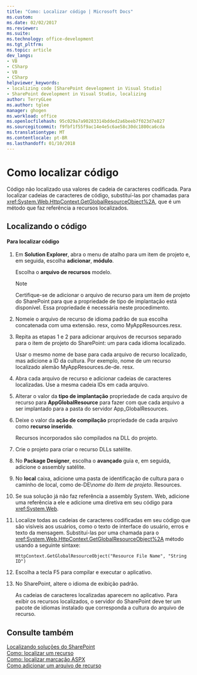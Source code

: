```yaml
---
title: "Como: Localizar código | Microsoft Docs"
ms.custom: 
ms.date: 02/02/2017
ms.reviewer: 
ms.suite: 
ms.technology: office-development
ms.tgt_pltfrm: 
ms.topic: article
dev_langs:
- VB
- CSharp
- VB
- CSharp
helpviewer_keywords:
- localizing code [SharePoint development in Visual Studio]
- SharePoint development in Visual Studio, localizing
author: TerryGLee
ms.author: tglee
manager: ghogen
ms.workload: office
ms.openlocfilehash: 95c029a7a90283314bdded2a6beeb7f023d7e827
ms.sourcegitcommit: f9fbf1f55f9ac14e4e5c6ae58c30dc1800ca6cda
ms.translationtype: MT
ms.contentlocale: pt-BR
ms.lasthandoff: 01/10/2018
---
```

# <a name="how-to-localize-code"></a>Como localizar código
  Código não localizado usa valores de cadeia de caracteres codificada. Para localizar cadeias de caracteres de código, substituí-las por chamadas para <xref:System.Web.HttpContext.GetGlobalResourceObject%2A>, que é um método que faz referência a recursos localizados.  
  
## <a name="localizing-code"></a>Localizando o código  
  
#### <a name="to-localize-code"></a>Para localizar código  
  
1.  Em **Solution Explorer**, abra o menu de atalho para um item de projeto e, em seguida, escolha **adicionar**, **módulo**.  
  
     Escolha o **arquivo de recursos** modelo.  
  
    > [!NOTE]  
    >  Certifique-se de adicionar o arquivo de recurso para um item de projeto do SharePoint para que a propriedade de tipo de implantação está disponível. Essa propriedade é necessária neste procedimento.  
  
2.  Nomeie o arquivo de recurso de idioma padrão de sua escolha concatenada com uma extensão. resx, como MyAppResources.resx.  
  
3.  Repita as etapas 1 e 2 para adicionar arquivos de recursos separado para o item de projeto do SharePoint: um para cada idioma localizado.  
  
     Usar o mesmo nome de base para cada arquivo de recurso localizado, mas adicione a ID da cultura. Por exemplo, nome de um recurso localizado alemão MyAppResources.de-de. resx.  
  
4.  Abra cada arquivo de recurso e adicionar cadeias de caracteres localizadas. Use a mesma cadeia IDs em cada arquivo.  
  
5.  Alterar o valor da **tipo de implantação** propriedade de cada arquivo de recurso para **AppGlobalResource** para fazer com que cada arquivo a ser implantado para a pasta do servidor App_GlobalResources.  
  
6.  Deixe o valor da **ação de compilação** propriedade de cada arquivo como **recurso inserido**.  
  
     Recursos incorporados são compilados na DLL do projeto.  
  
7.  Crie o projeto para criar o recurso DLLs satélite.  
  
8.  No **Package Designer**, escolha o **avançado** guia e, em seguida, adicione o assembly satélite.  
  
9. No **local** caixa, adicione uma pasta de identificação de cultura para o caminho de local, como de-DE\\*nome do Item de projeto*. Resources.  
  
10. Se sua solução já não faz referência a assembly System. Web, adicione uma referência a ele e adicione uma diretiva em seu código para <xref:System.Web>.  
  
11. Localize todas as cadeias de caracteres codificadas em seu código que são visíveis aos usuários, como o texto de interface do usuário, erros e texto da mensagem. Substituí-las por uma chamada para o <xref:System.Web.HttpContext.GetGlobalResourceObject%2A> método usando a seguinte sintaxe:  
  
    ```  
    HttpContext.GetGlobalResourceObject("Resource File Name", "String ID")  
    ```  
  
12. Escolha a tecla F5 para compilar e executar o aplicativo.  
  
13. No SharePoint, altere o idioma de exibição padrão.  
  
     As cadeias de caracteres localizadas aparecem no aplicativo. Para exibir os recursos localizados, o servidor do SharePoint deve ter um pacote de idiomas instalado que corresponda a cultura do arquivo de recurso.  
  
## <a name="see-also"></a>Consulte também  
 [Localizando soluções do SharePoint](../sharepoint/localizing-sharepoint-solutions.md)   
 [Como: localizar um recurso](../sharepoint/how-to-localize-a-feature.md)   
 [Como: localizar marcação ASPX](../sharepoint/how-to-localize-aspx-markup.md)   
 [Como adicionar um arquivo de recurso](../sharepoint/how-to-add-a-resource-file.md)  
  
  